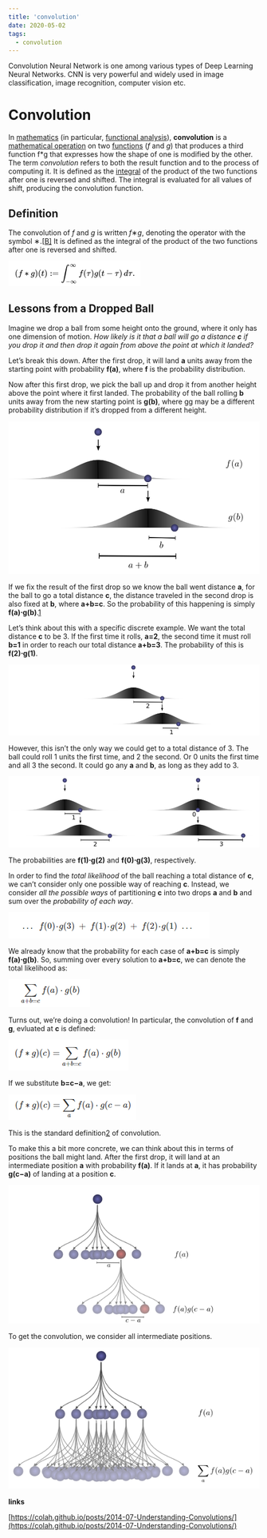 ```yaml
---
title: 'convolution'
date: 2020-05-02
tags:
  - convolution
---
```




Convolution Neural Network is one among various types of Deep Learning Neural Networks. CNN is very powerful and widely used in image classification, image recognition, computer vision etc.

# Convolution



In [mathematics](https://en.wikipedia.org/wiki/Mathematics) (in particular, [functional analysis](https://en.wikipedia.org/wiki/Functional_analysis)), **convolution** is a [mathematical operation](https://en.wikipedia.org/wiki/Operation_(mathematics)) on two [functions](https://en.wikipedia.org/wiki/Function_(mathematics)) (*f* and *g*) that produces a third function f*g that expresses how the shape of one is modified by the other. The term *convolution* refers to both the result function and to the process of computing it. It is defined as the [integral](https://en.wikipedia.org/wiki/Integral) of the product of the two functions after one is reversed and shifted. The integral is evaluated for all values of shift, producing the convolution function.

## Definition

The convolution of *f* and *g* is written *f*∗*g*, denoting the operator with the symbol ∗.[[B\]](https://en.wikipedia.org/wiki/Convolution#cite_note-3) It is defined as the integral of the product of the two functions after one is reversed and shifted.

![image-20211016131400122](../images/image-20211016131400122.png)

## Lessons from a Dropped Ball

Imagine we drop a ball from some height onto the ground, where it only has one dimension of motion. *How likely is it that a ball will go a distance **c** if you drop it and then drop it again from above the point at which it landed?*

Let’s break this down. After the first drop, it will land **a** units away from the starting point with probability **f(a)**, where **f** is the probability distribution.

Now after this first drop, we pick the ball up and drop it from another height above the point where it first landed. The probability of the ball rolling **b** units away from the new starting point is **g(b)**, where gg may be a different probability distribution if it’s dropped from a different height.

![img](../images/ProbConv-fagb.png)

If we fix the result of the first drop so we know the ball went distance **a**, for the ball to go a total distance **c**, the distance traveled in the second drop is also fixed at **b**, where **a+b=c**. So the probability of this happening is simply **f(a)⋅g(b)**.[1](https://colah.github.io/posts/2014-07-Understanding-Convolutions/#fn1)

Let’s think about this with a specific discrete example. We want the total distance **c** to be 3. If the first time it rolls, **a=2**, the second time it must roll **b=1** in order to reach our total distance **a+b=3**. The probability of this is **f(2)⋅g(1)**.

![img](../images/ProbConv-split-21.png)

However, this isn’t the only way we could get to a total distance of 3. The ball could roll 1 units the first time, and 2 the second. Or 0 units the first time and all 3 the second. It could go any **a** and **b**, as long as they add to 3.

![img](../images/ProbConv-splits-12-03.png)

The probabilities are **f(1)⋅g(2)** and **f(0)⋅g(3)**, respectively.

In order to find the *total likelihood* of the ball reaching a total distance of **c**, we can’t consider only one possible way of reaching **c**. Instead, we consider *all the possible ways* of partitioning **c** into two drops **a** and **b** and sum over the *probability of each way*.

![image-20211017122446318](../images/image-20211017122446318.png)

We already know that the probability for each case of **a+b=c** is simply **f(a)⋅g(b)**. So, summing over every solution to **a+b=c**, we can denote the total likelihood as:

![image-20211017132032577](../images/image-20211017132032577.png)

Turns out, we’re doing a convolution! In particular, the convolution of **f** and **g**, evluated at **c** is defined:

![image-20211017132217488](../images/image-20211017132217488.png)

If we substitute **b=c−a**, we get:

![image-20211017132354398](../images/image-20211017132354398.png)

This is the standard definition[2](https://colah.github.io/posts/2014-07-Understanding-Convolutions/#fn2) of convolution.

To make this a bit more concrete, we can think about this in terms of positions the ball might land. After the first drop, it will land at an intermediate position **a** with probability **f(a)**. If it lands at **a**, it has probability **g(c−a)** of landing at a position **c**.

![img](../images/ProbConv-OnePath.png)



To get the convolution, we consider all intermediate positions.

![img](../images/ProbConv-SumPaths.png)



**links**

[https://colah.github.io/posts/2014-07-Understanding-Convolutions/](https://colah.github.io/posts/2014-07-Understanding-Convolutions/)
